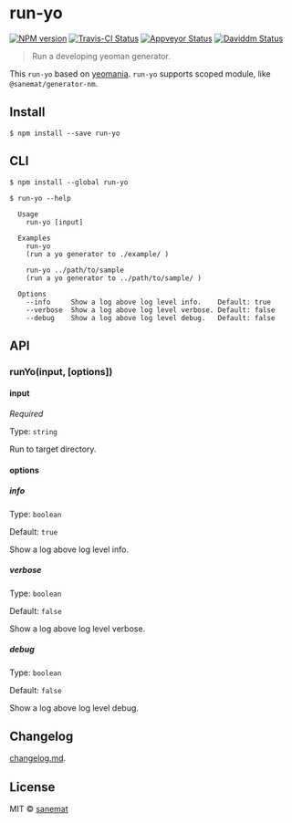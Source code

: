 # run-yo

[![NPM version][npm-image]][npm-url] [![Travis-CI Status][travis-image]][travis-url] [![Appveyor Status][appveyor-image]][appveyor-url] [![Daviddm Status][daviddm-image]][daviddm-url]

> Run a developing yeoman generator.

This `run-yo` based on [yeomania](https://github.com/yosuke-furukawa/yeomania). `run-yo` supports scoped module, like `@sanemat/generator-nm`.

## Install

```
$ npm install --save run-yo
```


## CLI

```
$ npm install --global run-yo
```
```
$ run-yo --help

  Usage
    run-yo [input]

  Examples
    run-yo
    (run a yo generator to ./example/ )

    run-yo ../path/to/sample
    (run a yo generator to ../path/to/sample/ )

  Options
    --info     Show a log above log level info.    Default: true
    --verbose  Show a log above log level verbose. Default: false
    --debug    Show a log above log level debug.   Default: false
```



## API

### runYo(input, [options])

#### input

*Required*

Type: `string`

Run to target directory.


#### options

##### info

Type: `boolean`

Default: `true`

Show a log above log level info.

##### verbose

Type: `boolean`

Default: `false`

Show a log above log level verbose.

##### debug

Type: `boolean`

Default: `false`

Show a log above log level debug.


## Changelog

[changelog.md](./changelog.md).


## License

MIT © [sanemat](http://sane.jp)


[travis-url]: https://travis-ci.org/pandawing/node-run-yo
[travis-image]: https://img.shields.io/travis/pandawing/node-run-yo/master.svg?style=flat-square&label=travis
[appveyor-url]: https://ci.appveyor.com/project/sanemat/node-run-yo/branch/master
[appveyor-image]: https://img.shields.io/appveyor/ci/sanemat/node-run-yo/master.svg?style=flat-square&label=appveyor
[npm-url]: https://npmjs.org/package/run-yo
[npm-image]: https://img.shields.io/npm/v/run-yo.svg?style=flat-square
[daviddm-url]: https://david-dm.org/pandawing/node-run-yo
[daviddm-image]: https://img.shields.io/david/pandawing/node-run-yo.svg?style=flat-square
